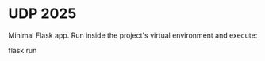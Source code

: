 # UDP 2025

Minimal Flask app. Run inside the project's virtual environment and execute:

flask run

